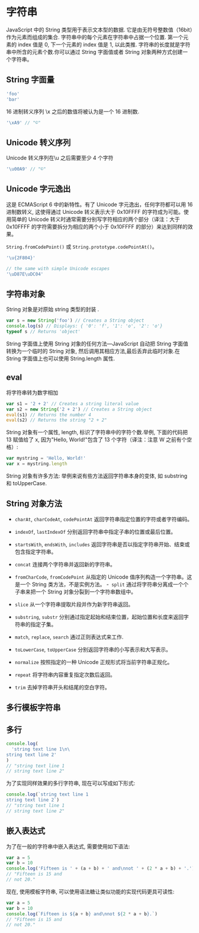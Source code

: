 # 字符串

JavaScript 中的 String 类型用于表示文本型的数据. 它是由无符号整数值（16bit）作为元素而组成的集合. 字符串中的每个元素在字符串中占据一个位置. 第一个元素的 index 值是 0, 下一个元素的 index 值是 1, 以此类推. 字符串的长度就是字符串中所含的元素个数.你可以通过 String 字面值或者 String 对象两种方式创建一个字符串。

## String 字面量

```js
'foo'
'bar'

```

16 进制转义序列
\x 之后的数值将被认为是一个 16 进制数.

```js
'\xA9' // "©"

```

## Unicode 转义序列

Unicode 转义序列在\u 之后需要至少 4 个字符

```js
'\u00A9' // "©"

```

## Unicode 字元逸出

这是 ECMAScript 6 中的新特性。有了 Unicode 字元逸出，任何字符都可以用 16 进制数转义, 这使得通过 Unicode 转义表示大于 0x10FFFF 的字符成为可能。使用简单的 Unicode 转义时通常需要分别写字符相应的两个部分（译注：大于 0x10FFFF 的字符需要拆分为相应的两个小于 0x10FFFF 的部分）来达到同样的效果。

`String.fromCodePoint()` 或 `String.prototype.codePointAt()`。

```js
'\u{2F804}'

// the same with simple Unicode escapes
'\uD87E\uDC04'

```

## 字符串对象

String 对象是对原始 string 类型的封装 .

```js
var s = new String('foo') // Creates a String object
console.log(s) // Displays: { '0': 'f', '1': 'o', '2': 'o'}
typeof s // Returns 'object'
```

String 字面值上使用 String 对象的任何方法—JavaScript 自动把 String 字面值转换为一个临时的 String 对象, 然后调用其相应方法,最后丢弃此临时对象.在 String 字面值上也可以使用 String.length 属性.

## eval

将字符串转为数字相加

```js
var s1 = '2 + 2' // Creates a string literal value
var s2 = new String('2 + 2') // Creates a String object
eval(s1) // Returns the number 4
eval(s2) // Returns the string "2 + 2"
```

String 对象有一个属性, length, 标识了字符串中的字符个数.举例, 下面的代码把 13 赋值给了 x, 因为"Hello, World!"包含了 13 个字符（译注：注意 W 之前有个空格）:

```js
var mystring = 'Hello, World!'
var x = mystring.length
```

String 对象有许多方法: 举例来说有些方法返回字符串本身的变体, 如 substring 和 toUpperCase.

## String 对象方法

- `charAt`, `charCodeAt`, `codePointAt` 返回字符串指定位置的字符或者字符编码。
- `indexOf`, `lastIndexOf` 分别返回字符串中指定子串的位置或最后位置。
- `startsWith`, `endsWith`, `includes` 返回字符串是否以指定字符串开始、结束或包含指定字符串。
- `concat` 连接两个字符串并返回新的字符串。
- `fromCharCode`, `fromCodePoint` 从指定的 Unicode 值序列构造一个字符串。这是一个 String 类方法，不是实例方法。 -` split` 通过将字符串分离成一个个子串来把一个 String 对象分裂到一个字符串数组中。

- `slice` 从一个字符串提取片段并作为新字符串返回。
- `substring`, `substr` 分别通过指定起始和结束位置，起始位置和长度来返回字符串的指定子集。
- `match`, `replace`, `search` 通过正则表达式来工作.

- `toLowerCase`, `toUpperCase` 分别返回字符串的小写表示和大写表示。
- `normalize` 按照指定的一种 Unicode 正规形式将当前字符串正规化。
- `repeat` 将字符串内容重复指定次数后返回。
- `trim` 去掉字符串开头和结尾的空白字符。

## 多行模板字符串

## 多行

```js
console.log(
  'string text line 1\n\
string text line 2'
)
// "string text line 1
// string text line 2"
```

为了实现同样效果的多行字符串, 现在可以写成如下形式:

```js
console.log(`string text line 1
string text line 2`)
// "string text line 1
// string text line 2"
```

## 嵌入表达式

为了在一般的字符串中嵌入表达式, 需要使用如下语法:

```js
var a = 5
var b = 10
console.log('Fifteen is ' + (a + b) + ' and\nnot ' + (2 * a + b) + '.')
// "Fifteen is 15 and
// not 20."
```

现在, 使用模板字符串, 可以使用语法糖让类似功能的实现代码更具可读性:

```js
var a = 5
var b = 10
console.log(`Fifteen is ${a + b} and\nnot ${2 * a + b}.`)
// "Fifteen is 15 and
// not 20."
```
